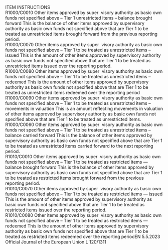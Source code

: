  
ITEM  INSTRUCTIONS  
R1000/C0010  Other items approved by super ­
visory authority as basic own 
funds not specified above – Tier 1 
unrestricted items – balance 
brought forward  This is the balance of other items approved by supervisory authority as 
basic own funds not specified above that are Tier 1 to be treated as 
unrestricted items brought forward from the previous reporting period.  
R1000/C0070  Other items approved by super ­
visory authority as basic own 
funds not specified above – Tier 1 
to be treated as unrestricted items 
– issued  This is the amount of other items approved by supervisory authority as 
basic own funds not specified above that are Tier 1 to be treated as 
unrestricted items issued over the reporting period.  
R1000/C0080  Other items approved by super ­
visory authority as basic own 
funds not specified above – Tier 1 
to be treated as unrestricted items 
– redeemed  This is the amount of other items approved by supervisory authority as 
basic own funds not specified above that are Tier 1 to be treated as 
unrestricted items redeemed over the reporting period  
R1000/C0090  Other items approved by super ­
visory authority as basic own 
funds not specified above – Tier 1 
to be treated as unrestricted items 
– movements in valuation  This is an amount reflecting movements in valuation of other items 
approved by supervisory authority as basic own funds not specified 
above that are Tier 1 to be treated as unrestricted items.  
R1000/C0060  Other items approved by super ­
visory authority as basic own 
funds not specified above – Tier 1 
to be treated as unrestricted items 
– balance carried forward  This is the balance of other items approved by supervisory authority as 
basic own funds not specified above that are Tier 1 to be treated as 
unrestricted items carried forward to the next reporting period.  
R1010/C0010  Other items approved by super ­
visory authority as basic own 
funds not specified above – Tier 1 
to be treated as restricted items — 
balance brought forward  This is the balance of other items approved by supervisory authority as 
basic own funds not specified above that are Tier 1 to be treated as 
restricted items brought forward from the previous reporting period.  
R1010/C0070  Other items approved by super ­
visory authority as basic own 
funds not specified above – Tier 1 
to be treated as restricted items — 
issued  This is the amount of other items approved by supervisory authority as 
basic own funds not specified above that are Tier 1 to be treated as 
restricted items issued over the reporting period.  
R1010/C0080  Other items approved by super ­
visory authority as basic own 
funds not specified above – Tier 1 
to be treated as restricted items — 
redeemed  This is the amount of other items approved by supervisory authority as 
basic own funds not specified above that are Tier 1 to be treated as 
restricted items redeemed over the reporting periodEN  5.5.2023 Official Journal of the European Union L 120/1311